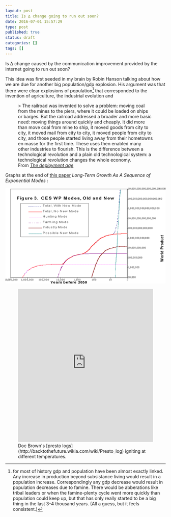 ```yaml
---
layout: post
title: Is ∆ change going to run out soon?
date: 2016-07-01 15:57:29 
type: post
published: true
status: draft
categories: []
tags: []
---
```


Is ∆ change caused by the communication improvement provided by the internet going to run out soon?


This idea was first seeded in my brain by Robin Hanson talking about how we are due for another big population/<span class="small-caps">gdp</span> explosion. His argument was that there were clear explosions of population[^1] that corresponded to the invention of agriculture, the industrial evolution and 

[^1]: for most of history <span class="small-caps">gdp</span> and population have been almost exactly linked. Any increase in production beyond subsistance living would result in a population increase. Correspondingly any <span class="small-caps">gdp</span> decrease would result in population decreases due to famine. There would be abberations like tribal leaders or when the famine-plenty cycle went more quickly than population could keep up, but that has only really started to be a big thing in the last 3-4 thousand years. (All a guess, but it feels consistent.)




<figure>
> The railroad was invented to solve a problem: moving coal from the mines to the piers, where it could be loaded on ships or barges. But the railroad addressed a broader and more basic need: moving things around quickly and cheaply. It did more than move coal from mine to ship, it moved goods from city to city, it moved mail from city to city, it moved people from city to city, and those people started living away from their hometowns en masse for the first time. These uses then enabled many other industries to flourish. This is the difference between a technological revolution and a plain old technological system: a technological revolution changes the whole economy.
<figcaption>
From <cite><a href="http://reactionwheel.net/2015/10/the-deployment-age.html" target="_blank" rel="nofollow">The deployment age</a></cite>
</figcaption>
</figure>


Graphs at the end of [this paper](http://mason.gmu.edu/~rhanson/longgrow.pdf) _Long-Term Growth As A Sequence of Exponential Modes_ :

![](/assets/16/log-log-growth.png)

<figure>
<iframe src="https://player.vimeo.com/video/18003556?autoplay=0#t=3m6s" width="100%" height="480" frameborder="0" webkitallowfullscreen mozallowfullscreen allowfullscreen></iframe>
<figcaption>
Doc Brown's [presto logs](http://backtothefuture.wikia.com/wiki/Presto_log) igniting at different temperatures.
</figcaption>
</figure>

